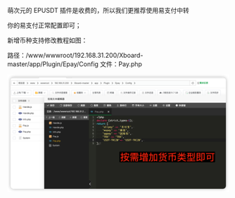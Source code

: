 萌次元的 EPUSDT 插件是收费的，所以我们更推荐使用易支付中转

你的易支付正常配置即可；

新增币种支持修改教程如图：

路径：/www/wwwroot/192.168.31.200/Xboard-master/app/Plugin/Epay/Config
文件：Pay.php

![img/01.png](img/01.png)
